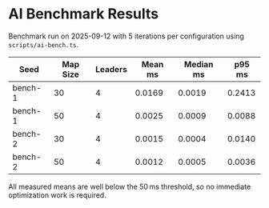# AI Benchmark Results

Benchmark run on 2025-09-12 with 5 iterations per configuration using `scripts/ai-bench.ts`.

| Seed    | Map Size | Leaders | Mean ms | Median ms | p95 ms |
|---------|----------|---------|---------|-----------|-------|
| bench-1 | 30       | 4       | 0.0169  | 0.0019    | 0.2413 |
| bench-1 | 50       | 4       | 0.0025  | 0.0009    | 0.0088 |
| bench-2 | 30       | 4       | 0.0015  | 0.0004    | 0.0140 |
| bench-2 | 50       | 4       | 0.0012  | 0.0005    | 0.0036 |

All measured means are well below the 50 ms threshold, so no immediate optimization work is required.
